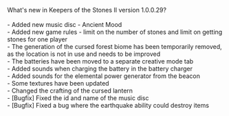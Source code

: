 What's new in Keepers of the Stones II version 1.0.0.29?<br />
<br />- Added new music disc - Ancient Mood
<br />- Added new game rules - limit on the number of stones and limit on getting stones for one player
<br />- The generation of the cursed forest biome has been temporarily removed, as the location is not in use and needs to be improved
<br />- The batteries have been moved to a separate creative mode tab
<br />- Added sounds when charging the battery in the battery charger
<br />- Added sounds for the elemental power generator from the beacon
<br />- Some textures have been updated
<br />- Changed the crafting of the cursed lantern
<br />- [Bugfix] Fixed the id and name of the music disc
<br />- [Bugfix] Fixed a bug where the earthquake ability could destroy items